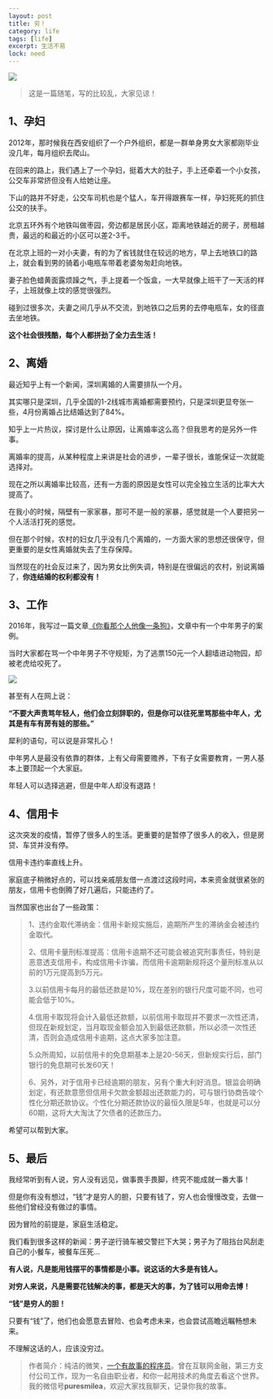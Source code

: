 ```yaml
---
layout: post
title: 穷！
category: life
tags: [life]
excerpt: 生活不易
lock: need
---
```


![](http://favorites.ren/assets/images/2020/it/qiong01.jpg) 

>这是一篇随笔，写的比较乱，大家见谅！

## 1、孕妇

2012年，那时候我在西安组织了一个户外组织，都是一群单身男女大家都刚毕业没几年，每月组织去爬山。

在回来的路上，我们遇上了一个孕妇，挺着大大的肚子，手上还牵着一个小女孩，公交车非常挤但没有人给她让座。

下山的路并不好走，公交车司机也是个猛人，车开得跟赛车一样，孕妇死死的抓住公交的扶手。

北京五环外有个地铁叫做枣园，旁边都是居民小区，距离地铁越近的房子，房租越贵，最远的和最近的小区可以差2-3千。

在北京上班的一对小夫妻，有的为了省钱就住在较远的地方，早上去地铁口的路上，就会看到男的骑着小电瓶车带着老婆匆匆赶向地铁。

妻子脸色蜡黄面露烦躁之气，手上提着一个饭盒，一大早就像上班干了一天活的样子，上班就像上坟的感觉很强烈。

碰到过很多次，夫妻之间几乎从不交流，到地铁口之后男的去停电瓶车，女的径直去坐地铁。

**这个社会很残酷，每个人都拼劲了全力去生活！**

## 2、离婚

最近知乎上有一个新闻，深圳离婚的人需要排队一个月。

其实哪只是深圳，几乎全国的1-2线城市离婚都需要预约，只是深圳更显夸张一些，4月份离婚占比结婚达到了84%。

知乎上一片热议，探讨是什么让原因，让离婚率这么高？但我思考的是另外一件事。

离婚率的提高，从某种程度上来讲是社会的进步，一辈子很长，谁能保证一次就能选择对。

现在之所以离婚率比较高，还有一方面的原因是女性可以完全独立生活的比率大大提高了。

在我小的时候，隔壁有一家家暴，那可不是一般的家暴，感觉就是一个人要把另一个人活活打死的感觉。

但在那个时候，农村的妇女几乎没有几个离婚的，一方面大家的思想还很保守，但更重要的是女性离婚就失去了生存保障。

当然现在的社会反过来了，因为男女比例失调，特别是在很偏远的农村，别说离婚了，**你连结婚的权利都没有！**



## 3、工作

2016年，我写过一篇文章[《你看那个人他像一条狗》](https://mp.weixin.qq.com/s/Ann0usGnXftvZrxOHdySkQ)，文章中有一个中年男子的案例。

当时大家都在骂一个中年男子不守规矩，为了逃票150元一个人翻墙进动物园，却被老虎给咬死了。

![](http://favorites.ren/assets/images/2020/it/qiong02.jpg) 

甚至有人在网上说：

**“不要大声责骂年轻人，他们会立刻辞职的，但是你可以往死里骂那些中年人，尤其是有车有房有娃的那些。”**

犀利的语句，可以说是非常扎心！

中年男人是最没有依靠的群体，上有父母需要赡养，下有子女需要教育，一男人基本上要顶起一个大家庭。

年轻人可以选择逃避，但是中年人却没有退路！


## 4、信用卡

这次突发的疫情，暂停了很多人的生活。更重要的是暂停了很多人的收入，但是房贷、车贷并没有停。

信用卡违约率直线上升。

家庭底子稍微好点的，可以找亲戚朋友借一点渡过这段时间，本来资金就很紧张的朋友，信用卡也倒腾了好几遍后，只能违约了。

当然国家也出台了一些政策：

>1、违约金取代滞纳金：信用卡新规实施后，逾期所产生的滞纳金会被违约金取代。
>
>2、信用卡量刑标准提高：信用卡逾期不还可能会被追究刑事责任，特别是恶意透支信用卡，构成信用卡诈骗，而信用卡逾期新规将这个量刑标准从以前的1万元提高到5万元。
>
>3.以前信用卡每月的最低还款是10%，现在差别的银行尺度可能不同，也可能会低于10%。
>
>4.信用卡取现将会计入最低还款额，以前信用卡取现并不要求一次性还清，但现在新规划定，当月取现金额会加入到最低还款额，所以必须一次性还清，否则会造成信用卡逾期，这点大家多加注意。
>
>5.众所周知，以前信用卡的免息期基本上是20-56天，但新规实行后，部门银行的免息期可长发60天！
>
>6、另外，对于信用卡已经逾期的朋友，另有个重大利好消息。银监会明确划定，有还款意愿但信用卡欠款金额超出还款能力的，可与银行协商告竣个性化分期还款协议。个性化分期还款协议的最恒久限是5年，也就是可以分60期，这将大大淘汰了欠债者的还款压力。

希望可以帮到大家。

## 5、最后

我经常听到有人说，穷人没有远见，做事畏手畏脚，终究不能成就一番大事！

但是你有没有想过，“钱”才是穷人的胆，只要有钱了，穷人也会慢慢改变，去做一些他们曾经没有做过的事情。

因为冒险的前提是，家庭生活稳定。

我们看到很多这样的新闻：男子逆行骑车被交警拦下大哭；男子为了阻挡台风刮走自己的小餐车，被餐车压死...

**有人说，凡是能用钱摆平的事情都是小事。说这话的大多是有钱人。**

**对穷人来说，凡是需要花钱解决的事，都是天大的事，为了钱可以用命去博！**

**“钱”是穷人的胆！**

只要有“钱”了，他们也会愿意去冒险、也会考虑未来，也会尝试高瞻远瞩畅想未来。

不理解这话的人，应该没穷过。

>作者简介：纯洁的微笑，[一个有故事的程序员](http://www.intelyes.xyz/life/2020/03/25/fengkou-10year.html)。曾在互联网金融，第三方支付公司工作，现为一名自由职业者，和你一起用技术的角度去看这个世界。我的微信号**puresmilea**，欢迎大家找我聊天，记录你我的故事。

